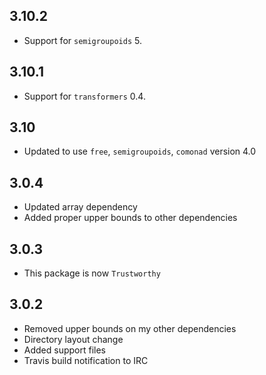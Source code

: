 3.10.2
------
* Support for `semigroupoids` 5.

3.10.1
------
* Support for `transformers` 0.4.

3.10
----
* Updated to use `free`, `semigroupoids`, `comonad` version 4.0

3.0.4
-----
* Updated array dependency
* Added proper upper bounds to other dependencies

3.0.3
-----
* This package is now `Trustworthy`

3.0.2
-----
* Removed upper bounds on my other dependencies
* Directory layout change
* Added support files
* Travis build notification to IRC
